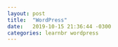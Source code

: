 ```yaml
---
layout: post
title:  "WordPress"
date:   2019-10-15 21:36:44 -0300
categories: learnbr wordpress
---
```

